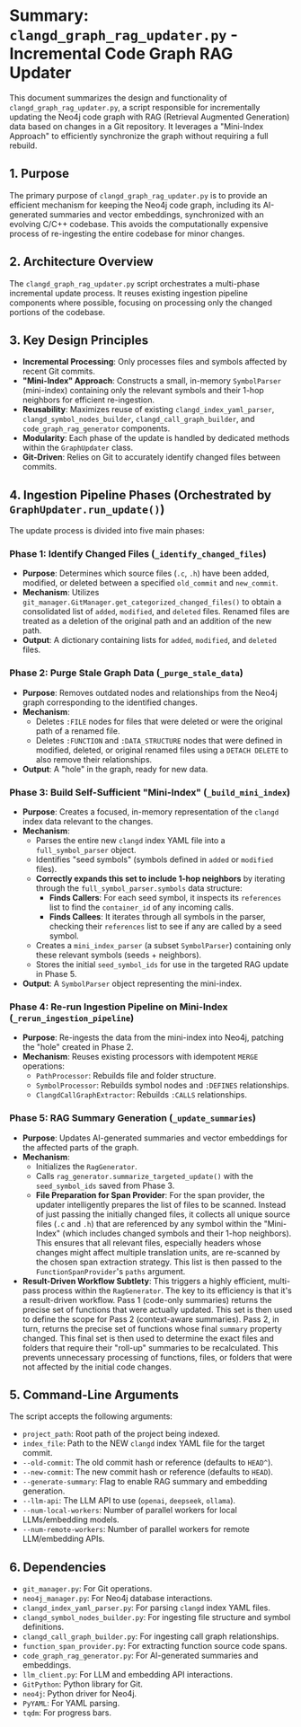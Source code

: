 # Summary: `clangd_graph_rag_updater.py` - Incremental Code Graph RAG Updater

This document summarizes the design and functionality of `clangd_graph_rag_updater.py`, a script responsible for incrementally updating the Neo4j code graph with RAG (Retrieval Augmented Generation) data based on changes in a Git repository. It leverages a "Mini-Index Approach" to efficiently synchronize the graph without requiring a full rebuild.

## 1. Purpose

The primary purpose of `clangd_graph_rag_updater.py` is to provide an efficient mechanism for keeping the Neo4j code graph, including its AI-generated summaries and vector embeddings, synchronized with an evolving C/C++ codebase. This avoids the computationally expensive process of re-ingesting the entire codebase for minor changes.

## 2. Architecture Overview

The `clangd_graph_rag_updater.py` script orchestrates a multi-phase incremental update process. It reuses existing ingestion pipeline components where possible, focusing on processing only the changed portions of the codebase.

## 3. Key Design Principles

*   **Incremental Processing**: Only processes files and symbols affected by recent Git commits.
*   **"Mini-Index" Approach**: Constructs a small, in-memory `SymbolParser` (mini-index) containing only the relevant symbols and their 1-hop neighbors for efficient re-ingestion.
*   **Reusability**: Maximizes reuse of existing `clangd_index_yaml_parser`, `clangd_symbol_nodes_builder`, `clangd_call_graph_builder`, and `code_graph_rag_generator` components.
*   **Modularity**: Each phase of the update is handled by dedicated methods within the `GraphUpdater` class.
*   **Git-Driven**: Relies on Git to accurately identify changed files between commits.

## 4. Ingestion Pipeline Phases (Orchestrated by `GraphUpdater.run_update()`)

The update process is divided into five main phases:

### Phase 1: Identify Changed Files (`_identify_changed_files`)

*   **Purpose**: Determines which source files (`.c`, `.h`) have been added, modified, or deleted between a specified `old_commit` and `new_commit`.
*   **Mechanism**: Utilizes `git_manager.GitManager.get_categorized_changed_files()` to obtain a consolidated list of `added`, `modified`, and `deleted` files. Renamed files are treated as a deletion of the original path and an addition of the new path.
*   **Output**: A dictionary containing lists for `added`, `modified`, and `deleted` files.

### Phase 2: Purge Stale Graph Data (`_purge_stale_data`)

*   **Purpose**: Removes outdated nodes and relationships from the Neo4j graph corresponding to the identified changes.
*   **Mechanism**: 
    *   Deletes `:FILE` nodes for files that were deleted or were the original path of a renamed file.
    *   Deletes `:FUNCTION` and `:DATA_STRUCTURE` nodes that were defined in modified, deleted, or original renamed files using a `DETACH DELETE` to also remove their relationships.
*   **Output**: A "hole" in the graph, ready for new data.

### Phase 3: Build Self-Sufficient "Mini-Index" (`_build_mini_index`)

*   **Purpose**: Creates a focused, in-memory representation of the `clangd` index data relevant to the changes.
*   **Mechanism**: 
    *   Parses the entire new `clangd` index YAML file into a `full_symbol_parser` object.
    *   Identifies "seed symbols" (symbols defined in `added` or `modified` files).
    *   **Correctly expands this set to include 1-hop neighbors** by iterating through the `full_symbol_parser.symbols` data structure:
        *   **Finds Callers**: For each seed symbol, it inspects its `references` list to find the `container_id` of any incoming calls.
        *   **Finds Callees**: It iterates through all symbols in the parser, checking their `references` list to see if any are called by a seed symbol.
    *   Creates a `mini_index_parser` (a subset `SymbolParser`) containing only these relevant symbols (seeds + neighbors).
    *   Stores the initial `seed_symbol_ids` for use in the targeted RAG update in Phase 5.
*   **Output**: A `SymbolParser` object representing the mini-index.

### Phase 4: Re-run Ingestion Pipeline on Mini-Index (`_rerun_ingestion_pipeline`)

*   **Purpose**: Re-ingests the data from the mini-index into Neo4j, patching the "hole" created in Phase 2.
*   **Mechanism**: Reuses existing processors with idempotent `MERGE` operations:
    *   `PathProcessor`: Rebuilds file and folder structure.
    *   `SymbolProcessor`: Rebuilds symbol nodes and `:DEFINES` relationships.
    *   `ClangdCallGraphExtractor`: Rebuilds `:CALLS` relationships.

### Phase 5: RAG Summary Generation (`_update_summaries`)

*   **Purpose**: Updates AI-generated summaries and vector embeddings for the affected parts of the graph.
*   **Mechanism**: 
    *   Initializes the `RagGenerator`.
    *   Calls `rag_generator.summarize_targeted_update()` with the `seed_symbol_ids` saved from Phase 3.
    *   **File Preparation for Span Provider**: For the span provider, the updater intelligently prepares the list of files to be scanned. Instead of just passing the initially changed files, it collects all unique source files (`.c` and `.h`) that are referenced by any symbol within the "Mini-Index" (which includes changed symbols and their 1-hop neighbors). This ensures that all relevant files, especially headers whose changes might affect multiple translation units, are re-scanned by the chosen span extraction strategy. This list is then passed to the `FunctionSpanProvider`'s `paths` argument.
*   **Result-Driven Workflow Subtlety**: This triggers a highly efficient, multi-pass process within the `RagGenerator`. The key to its efficiency is that it's a result-driven workflow. Pass 1 (code-only summaries) returns the precise set of functions that were actually updated. This set is then used to define the scope for Pass 2 (context-aware summaries). Pass 2, in turn, returns the precise set of functions whose final `summary` property changed. This final set is then used to determine the exact files and folders that require their "roll-up" summaries to be recalculated. This prevents unnecessary processing of functions, files, or folders that were not affected by the initial code changes.

## 5. Command-Line Arguments

The script accepts the following arguments:

*   `project_path`: Root path of the project being indexed.
*   `index_file`: Path to the NEW `clangd` index YAML file for the target commit.
*   `--old-commit`: The old commit hash or reference (defaults to `HEAD^`).
*   `--new-commit`: The new commit hash or reference (defaults to `HEAD`).
*   `--generate-summary`: Flag to enable RAG summary and embedding generation.
*   `--llm-api`: The LLM API to use (`openai`, `deepseek`, `ollama`).
*   `--num-local-workers`: Number of parallel workers for local LLMs/embedding models.
*   `--num-remote-workers`: Number of parallel workers for remote LLM/embedding APIs.

## 6. Dependencies

*   `git_manager.py`: For Git operations.
*   `neo4j_manager.py`: For Neo4j database interactions.
*   `clangd_index_yaml_parser.py`: For parsing `clangd` index YAML files.
*   `clangd_symbol_nodes_builder.py`: For ingesting file structure and symbol definitions.
*   `clangd_call_graph_builder.py`: For ingesting call graph relationships.
*   `function_span_provider.py`: For extracting function source code spans.
*   `code_graph_rag_generator.py`: For AI-generated summaries and embeddings.
*   `llm_client.py`: For LLM and embedding API interactions.
*   `GitPython`: Python library for Git.
*   `neo4j`: Python driver for Neo4j.
*   `PyYAML`: For YAML parsing.
*   `tqdm`: For progress bars.
